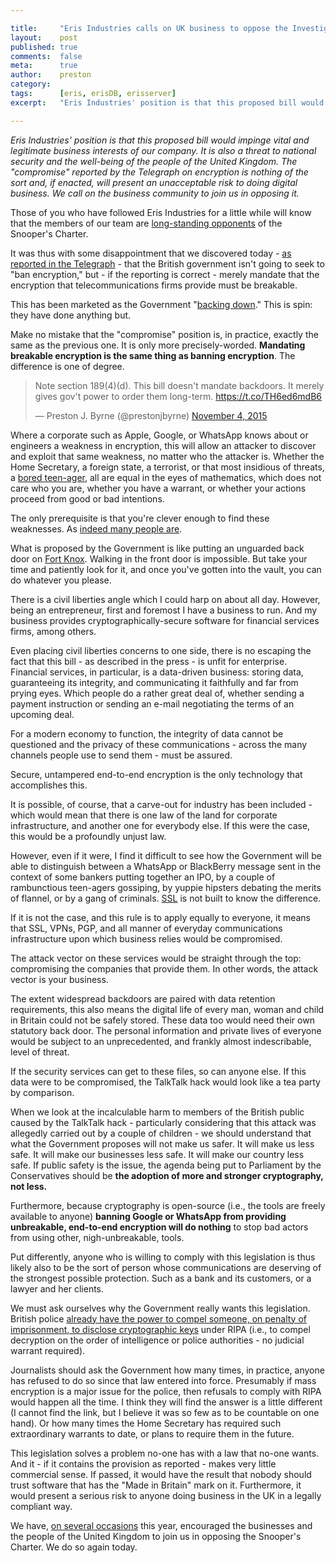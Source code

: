 ```yaml
---

title:     "Eris Industries calls on UK business to oppose the Investigatory Powers Bill"
layout:    post
published: true
comments:  false
meta:      true
author:    preston
category:
tags:      [eris, erisDB, erisserver]
excerpt:   "Eris Industries' position is that this proposed bill would impinge vital, and legitimate business interests of our company. The reported-on compromise on encryption is nothing of the sort and, if enacted, will continue to pose a grave danger to the people of the United Kingdom from all walks of life, and an unacceptable risk to doing business."

---
```


*Eris Industries' position is that this proposed bill would impinge vital and legitimate business interests of our company. It is also a threat to national security and the well-being of the people of the United Kingdom. The "compromise" reported by the Telegraph on encryption is nothing of the sort and, if enacted, will present an unacceptable risk to doing digital business. We call on the business community to join us in opposing it.*

Those of you who have followed Eris Industries for a little while will know that the members of our team are [long-standing opponents](https://blog.erisindustries.com/2015/05/29/ei-comms-data-bill/) of the Snooper's Charter.

It was thus with some disappointment that we discovered today - [as reported in the Telegraph](http://www.telegraph.co.uk/news/uknews/terrorism-in-the-uk/11970391/Internet-firms-to-be-banned-from-offering-out-of-reach-communications-under-new-laws.html) - that the British government isn't going to seek to "ban encryption," but - if the reporting is correct - merely mandate that the encryption that telecommunications firms provide must be breakable.

This has been marketed as the Government "[backing down](http://www.dailymail.co.uk/news/article-3299110/Theresa-backtracks-snoopers-charter-drops-plans-let-police-spies-internet-browsing-history.html?ITO=1490&ns_mchannel=rss&ns_campaign=1490)." This is spin: they have done anything but.

Make no mistake that the "compromise" position is, in practice, exactly the same as the previous one. It is only more precisely-worded. **Mandating breakable encryption is the same thing as banning encryption**. The difference is one of degree.

<blockquote class="twitter-tweet" data-conversation="none" lang="en"><p lang="en" dir="ltr">Note section 189(4)(d). This bill doesn&#39;t mandate backdoors. It merely gives gov&#39;t power to order them long-term. <a href="https://t.co/TH6ed6mdB6">https://t.co/TH6ed6mdB6</a></p>&mdash; Preston J. Byrne (@prestonjbyrne) <a href="https://twitter.com/prestonjbyrne/status/661913944496427008">November 4, 2015</a></blockquote>
<script async src="//platform.twitter.com/widgets.js" charset="utf-8"></script>

Where a corporate such as Apple, Google, or WhatsApp knows about or engineers a weakness in encryption, this will allow an attacker to discover and exploit that same weakness, no matter who the attacker is. Whether the Home Secretary, a foreign state, a terrorist, or that most insidious of threats, a [bored teen-ager](http://www.theguardian.com/business/2015/oct/30/second-teenager-arrested-over-talktalk-data-breach), all are equal in the eyes of mathematics, which does not care who you are, whether you have a warrant, or whether your actions proceed from good or bad intentions.

The only prerequisite is that you're clever enough to find these weaknesses. As [indeed many people are](https://en.wikipedia.org/wiki/POODLE).

What is proposed by the Government is like putting an unguarded back door on [Fort Knox](https://en.wikipedia.org/wiki/Fort_Knox). Walking in the front door is impossible. But take your time and patiently look for it, and once you've gotten into the vault, you can do whatever you please.

There is a civil liberties angle which I could harp on about all day. However, being an entrepreneur, first and foremost I have a business to run. And my business provides cryptographically-secure software for financial services firms, among others.

Even placing civil liberties concerns to one side, there is no escaping the fact that this bill - as described in the press - is unfit for enterprise. Financial services, in particular, is a data-driven business: storing data, guaranteeing its integrity, and communicating it faithfully and far from prying eyes. Which people do a rather great deal of, whether sending a payment instruction or sending an e-mail negotiating the terms of an upcoming deal.

For a modern economy to function, the integrity of data cannot be questioned and the privacy of these communications - across the many channels people use to send them - must be assured. 

Secure, untampered end-to-end encryption is the only technology that accomplishes this.

It is possible, of course, that a carve-out for industry has been included - which would mean that there is one law of the land for corporate infrastructure, and another one for everybody else. If this were the case, this would be a profoundly unjust law.

However, even if it were, I find it difficult to see how the Government will be able to distinguish between a WhatsApp or BlackBerry message sent in the context of some bankers putting together an IPO, by a couple of rambunctious teen-agers gossiping, by yuppie hipsters debating the merits of flannel, or by a gang of criminals. [SSL](https://en.wikipedia.org/wiki/Transport_Layer_Security) is not built to know the difference.

If it is not the case, and this rule is to apply equally to everyone, it means that SSL, VPNs, PGP, and all manner of everyday communications infrastructure upon which business relies would be compromised.

The attack vector on these services would be straight through the top: compromising the companies that provide them. In other words, the attack vector is your business.

The extent widespread backdoors are paired with data retention requirements, this also means the digital life of every man, woman and child in Britain could not be safely stored. These data too would need their own statutory back door. The personal information and private lives of everyone would be subject to an unprecedented, and frankly almost indescribable, level of threat.

If the security services can get to these files, so can anyone else. If this data were to be compromised, the TalkTalk hack would look like a tea party by comparison.

When we look at the incalculable harm to members of the British public caused by the TalkTalk hack - particularly considering that this attack was allegedly carried out by a couple of children - we should understand that what the Government proposes will not make us safer. It will make us less safe. It will make our businesses less safe. It will make our country less safe. If public safety is the issue, the agenda being put to Parliament by the Conservatives should be **the adoption of more and stronger cryptography, not less.**

Furthermore, because cryptography is open-source (i.e., the tools are freely available to anyone) **banning Google or WhatsApp from providing unbreakable, end-to-end encryption will do nothing** to stop bad actors from using other, nigh-unbreakable, tools.

Put differently, anyone who is willing to comply with this legislation is thus likely also to be the sort of person whose communications are deserving of the strongest possible protection. Such as a bank and its customers, or a lawyer and her clients.

We must ask ourselves why the Government really wants this legislation. British police [already have the power to compel someone, on penalty of imprisonment, to disclose cryptographic keys](https://wiki.openrightsgroup.org/wiki/Regulation_of_Investigatory_Powers_Act_2000/Part_III) under RIPA (i.e., to compel decryption on the order of intelligence or police authorities - no judicial warrant required).

Journalists should ask the Government how many times, in practice, anyone has refused to do so since that law entered into force. Presumably if mass encryption is a major issue for the police, then refusals to comply with RIPA would happen all the time. I think they will find the answer is a little different (I cannot find the link, but I believe it was so few as to be countable on one hand). Or how many times the Home Secretary has required such extraordinary warrants to date, or plans to require them in the future.

This legislation solves a problem no-one has with a law that no-one wants. And it - if it contains the provision as reported - makes very little commercial sense. If passed, it would have the result that nobody should trust software that has the "Made in Britain" mark on it. Furthermore, it would present a serious risk to anyone doing business in the UK in a legally compliant way.

We have, [on several occasions](https://blog.erisindustries.com/2015/05/29/ei-comms-data-bill/) this year, encouraged the businesses and the people of the United Kingdom to join us in opposing the Snooper's Charter. We do so again today.
